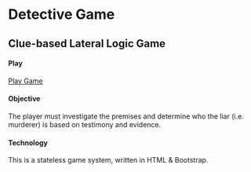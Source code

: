 # Detective Game
## Clue-based Lateral Logic Game

#### Play 
[Play Game](https://scalemailted.github.io/detective-game/)

#### Objective 
The player must investigate the premises and determine who the liar (i.e. murderer) is based on testimony and evidence. 

#### Technology
This is a stateless game system, written in HTML & Bootstrap.   